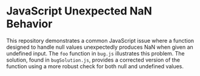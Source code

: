 # JavaScript Unexpected NaN Behavior

This repository demonstrates a common JavaScript issue where a function designed to handle null values unexpectedly produces NaN when given an undefined input.  The `foo` function in `bug.js` illustrates this problem. The solution, found in `bugSolution.js`, provides a corrected version of the function using a more robust check for both null and undefined values.